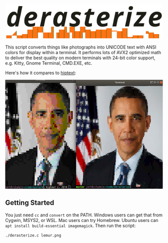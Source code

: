 ![Derasterize](derasterize.png)

This script converts things like photographs into UNICODE text with ANSI
colors for display within a terminal. It performs lots of AVX2 optimized
math to deliver the best quality on modern terminals with 24-bit color
support, e.g. Kitty, Gnome Terminal, CMD.EXE, etc. 

Here's how it compares to [hiptext](https://github.com/jart/hiptext):

![Obama in terminal rendered w/ hiptext and derasterize](demo.png)

## Getting Started

You just need `cc` and `convert` on the PATH. Windows users can get that
from Cygwin, MSYS2, or WSL. Mac users can try Homebrew. Ubuntu users can
`apt install build-essential imagemagick`. Then run the script:

```bash
./derasterize.c lemur.png
```
